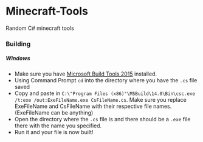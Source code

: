 # Minecraft-Tools

Random C# minecraft tools

### Building

##### Windows

- Make sure you have [Microsoft Build Tools 2015](https://www.microsoft.com/en-us/download/details.aspx?id=48159) installed.
- Using Command Prompt `cd` into the directory where you have the `.cs` file saved
- Copy and paste in `C:\"Program Files (x86)"\MSBuild\14.0\Bin\csc.exe /t:exe /out:ExeFileName.exe CsFileName.cs`. Make sure you replace ExeFileName and CsFileName with their respective file names. (ExeFileName can be anything)
- Open the directory where the `.cs` file is and there should be a `.exe` file there with the name you specified.
- Run it and your file is now built!
